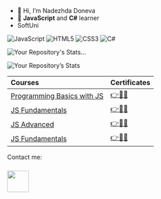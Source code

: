 - 👋 Hi, I’m Nadezhda Doneva
- 👀 **JavaScript** and **C#** learner
- SoftUni

![JavaScript](https://img.shields.io/badge/javascript-%23323330.svg?style=for-the-badge&logo=javascript&logoColor=%23F7DF1E)
![HTML5](https://img.shields.io/badge/html5-%23E34F26.svg?style=for-the-badge&logo=html5&logoColor=white)
![CSS3](https://img.shields.io/badge/css3-%231572B6.svg?style=for-the-badge&logo=css3&logoColor=white)
![C#](https://img.shields.io/badge/c%23-%23239120.svg?style=for-the-badge&logo=c-sharp&logoColor=white)

![Your Repository's Stats](https://github-readme-stats.vercel.app/api/top-langs/?username=NadezhdaDoneva&theme=blue-green)...

![Your Repository’s Stats](https://github-readme-stats.vercel.app/api?username=NadezhdaDoneva&show_icons=true)


|**Courses**|**Certificates**|
|:---|:---|
|<a href="https://softuni.bg/trainings/3622/programming-basics-with-javascript-january-2022" > Programming Basics with JS </a>| <a href="https://softuni.bg/certificates/details/124510/a874bf50"> 👉📜✅</a> |
|<a href="https://softuni.bg/trainings/3732/programming-fundamentals-with-javascript-may-2022"> JS Fundamentals </a>| <a href="https://softuni.bg/certificates/details/139117/fef71e80"> 👉📜✅</a> |
|<a href="https://softuni.bg/trainings/3846/js-advanced-september-2022"> JS Advanced </a>| <a href="https://softuni.bg/certificates/details/145363/7ae375fd"> 👉📜✅</a> |
|<a href="https://softuni.bg/trainings/3847/js-applications-october-2022"> JS Fundamentals </a>| <a href="https://softuni.bg/certificates/details/149767/f0cb6234"> 👉📜✅</a> |



Contact me:
### <p> <a href=https://www.linkedin.com/in/nadezhda-doneva-100120249/><img height="50em" src="https://www.mhe-sme.org/wp-content/uploads/2017/12/linkedin-icon.png" /><a/>
<!---
NadezhdaDoneva/NadezhdaDoneva is a ✨ special ✨ repository because its `README.md` (this file) appears on your GitHub profile.
You can click the Preview link to take a look at your changes.
--->

